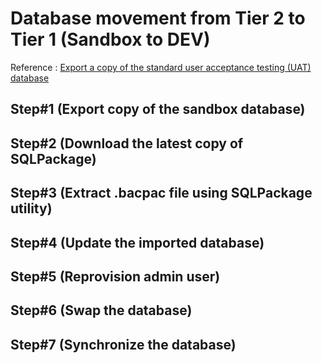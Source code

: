 # Database movement from Tier 2 to Tier 1 (Sandbox to DEV)
Reference : [Export a copy of the standard user acceptance testing (UAT) database](https://docs.microsoft.com/en-us/dynamics365/fin-ops-core/dev-itpro/database/dbmovement-scenario-exportuat)

## Step#1 (Export copy of the sandbox database)

## Step#2 (Download the latest copy of SQLPackage)

## Step#3 (Extract .bacpac file using SQLPackage utility)

## Step#4 (Update the imported database)

## Step#5 (Reprovision admin user)

## Step#6 (Swap the database)

## Step#7 (Synchronize the database)
